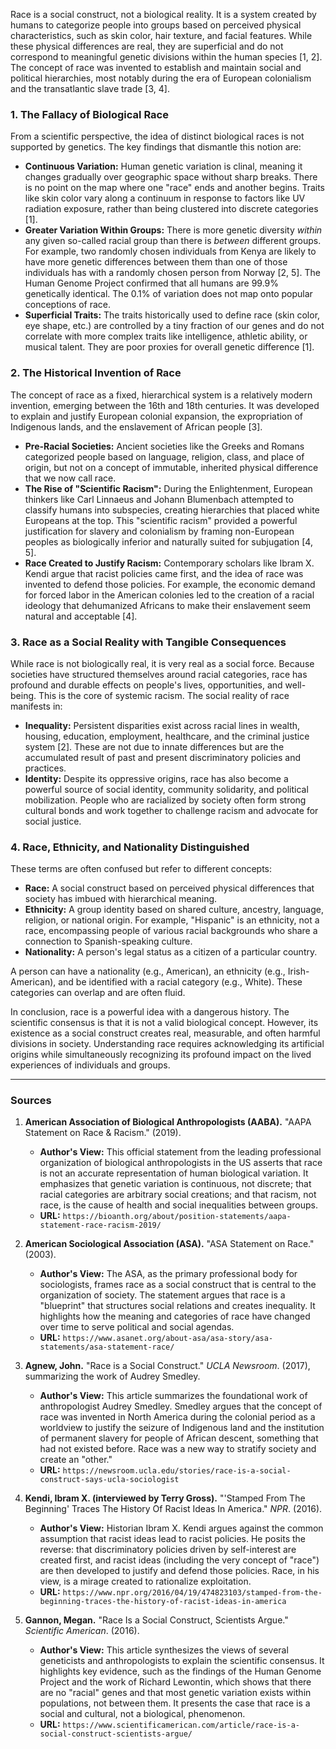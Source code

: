 Race is a social construct, not a biological reality. It is a system created by humans to categorize people into groups based on perceived physical characteristics, such as skin color, hair texture, and facial features. While these physical differences are real, they are superficial and do not correspond to meaningful genetic divisions within the human species [1, 2]. The concept of race was invented to establish and maintain social and political hierarchies, most notably during the era of European colonialism and the transatlantic slave trade [3, 4].

### 1. The Fallacy of Biological Race

From a scientific perspective, the idea of distinct biological races is not supported by genetics. The key findings that dismantle this notion are:

*   **Continuous Variation:** Human genetic variation is clinal, meaning it changes gradually over geographic space without sharp breaks. There is no point on the map where one "race" ends and another begins. Traits like skin color vary along a continuum in response to factors like UV radiation exposure, rather than being clustered into discrete categories [1].
*   **Greater Variation Within Groups:** There is more genetic diversity *within* any given so-called racial group than there is *between* different groups. For example, two randomly chosen individuals from Kenya are likely to have more genetic differences between them than one of those individuals has with a randomly chosen person from Norway [2, 5]. The Human Genome Project confirmed that all humans are 99.9% genetically identical. The 0.1% of variation does not map onto popular conceptions of race.
*   **Superficial Traits:** The traits historically used to define race (skin color, eye shape, etc.) are controlled by a tiny fraction of our genes and do not correlate with more complex traits like intelligence, athletic ability, or musical talent. They are poor proxies for overall genetic difference [1].

### 2. The Historical Invention of Race

The concept of race as a fixed, hierarchical system is a relatively modern invention, emerging between the 16th and 18th centuries. It was developed to explain and justify European colonial expansion, the expropriation of Indigenous lands, and the enslavement of African people [3].

*   **Pre-Racial Societies:** Ancient societies like the Greeks and Romans categorized people based on language, religion, class, and place of origin, but not on a concept of immutable, inherited physical difference that we now call race.
*   **The Rise of "Scientific Racism":** During the Enlightenment, European thinkers like Carl Linnaeus and Johann Blumenbach attempted to classify humans into subspecies, creating hierarchies that placed white Europeans at the top. This "scientific racism" provided a powerful justification for slavery and colonialism by framing non-European peoples as biologically inferior and naturally suited for subjugation [4, 5].
*   **Race Created to Justify Racism:** Contemporary scholars like Ibram X. Kendi argue that racist policies came first, and the idea of race was invented to defend those policies. For example, the economic demand for forced labor in the American colonies led to the creation of a racial ideology that dehumanized Africans to make their enslavement seem natural and acceptable [4].

### 3. Race as a Social Reality with Tangible Consequences

While race is not biologically real, it is very real as a social force. Because societies have structured themselves around racial categories, race has profound and durable effects on people's lives, opportunities, and well-being. This is the core of systemic racism. The social reality of race manifests in:

*   **Inequality:** Persistent disparities exist across racial lines in wealth, housing, education, employment, healthcare, and the criminal justice system [2]. These are not due to innate differences but are the accumulated result of past and present discriminatory policies and practices.
*   **Identity:** Despite its oppressive origins, race has also become a powerful source of social identity, community solidarity, and political mobilization. People who are racialized by society often form strong cultural bonds and work together to challenge racism and advocate for social justice.

### 4. Race, Ethnicity, and Nationality Distinguished

These terms are often confused but refer to different concepts:

*   **Race:** A social construct based on perceived physical differences that society has imbued with hierarchical meaning.
*   **Ethnicity:** A group identity based on shared culture, ancestry, language, religion, or national origin. For example, "Hispanic" is an ethnicity, not a race, encompassing people of various racial backgrounds who share a connection to Spanish-speaking culture.
*   **Nationality:** A person's legal status as a citizen of a particular country.

A person can have a nationality (e.g., American), an ethnicity (e.g., Irish-American), and be identified with a racial category (e.g., White). These categories can overlap and are often fluid.

In conclusion, race is a powerful idea with a dangerous history. The scientific consensus is that it is not a valid biological concept. However, its existence as a social construct creates real, measurable, and often harmful divisions in society. Understanding race requires acknowledging its artificial origins while simultaneously recognizing its profound impact on the lived experiences of individuals and groups.

***

### Sources

1.  **American Association of Biological Anthropologists (AABA).** "AAPA Statement on Race & Racism." (2019).
    *   **Author's View:** This official statement from the leading professional organization of biological anthropologists in the US asserts that race is not an accurate representation of human biological variation. It emphasizes that genetic variation is continuous, not discrete; that racial categories are arbitrary social creations; and that racism, not race, is the cause of health and social inequalities between groups.
    *   **URL:** `https://bioanth.org/about/position-statements/aapa-statement-race-racism-2019/`

2.  **American Sociological Association (ASA).** "ASA Statement on Race." (2003).
    *   **Author's View:** The ASA, as the primary professional body for sociologists, frames race as a social construct that is central to the organization of society. The statement argues that race is a "blueprint" that structures social relations and creates inequality. It highlights how the meaning and categories of race have changed over time to serve political and social agendas.
    *   **URL:** `https://www.asanet.org/about-asa/asa-story/asa-statements/asa-statement-race/`

3.  **Agnew, John.** "Race is a Social Construct." *UCLA Newsroom*. (2017), summarizing the work of Audrey Smedley.
    *   **Author's View:** This article summarizes the foundational work of anthropologist Audrey Smedley. Smedley argues that the concept of race was invented in North America during the colonial period as a worldview to justify the seizure of Indigenous land and the institution of permanent slavery for people of African descent, something that had not existed before. Race was a new way to stratify society and create an "other."
    *   **URL:** `https://newsroom.ucla.edu/stories/race-is-a-social-construct-says-ucla-sociologist`

4.  **Kendi, Ibram X. (interviewed by Terry Gross).** "'Stamped From The Beginning' Traces The History Of Racist Ideas In America." *NPR*. (2016).
    *   **Author's View:** Historian Ibram X. Kendi argues against the common assumption that racist ideas lead to racist policies. He posits the reverse: that discriminatory policies driven by self-interest are created first, and racist ideas (including the very concept of "race") are then developed to justify and defend those policies. Race, in his view, is a mirage created to rationalize exploitation.
    *   **URL:** `https://www.npr.org/2016/04/19/474823103/stamped-from-the-beginning-traces-the-history-of-racist-ideas-in-america`

5.  **Gannon, Megan.** "Race Is a Social Construct, Scientists Argue." *Scientific American*. (2016).
    *   **Author's View:** This article synthesizes the views of several geneticists and anthropologists to explain the scientific consensus. It highlights key evidence, such as the findings of the Human Genome Project and the work of Richard Lewontin, which shows that there are no "racial" genes and that most genetic variation exists within populations, not between them. It presents the case that race is a social and cultural, not a biological, phenomenon.
    *   **URL:** `https://www.scientificamerican.com/article/race-is-a-social-construct-scientists-argue/`